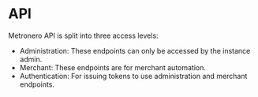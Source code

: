 # API

Metronero API is split into three access levels:
- Administration: These endpoints can only be accessed by the instance admin.
- Merchant: These endpoints are for merchant automation.
- Authentication: For issuing tokens to use administration and merchant endpoints.
